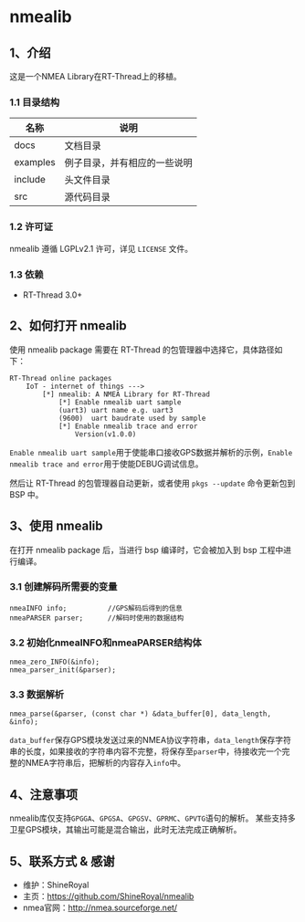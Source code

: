 # nmealib

## 1、介绍

这是一个NMEA Library在RT-Thread上的移植。

### 1.1 目录结构



| 名称 | 说明 |
| ---- | ---- |
| docs  | 文档目录 |
| examples | 例子目录，并有相应的一些说明 |
| include  | 头文件目录 |
| src  | 源代码目录 |


### 1.2 许可证



nmealib 遵循 LGPLv2.1 许可，详见 `LICENSE` 文件。

### 1.3 依赖

- RT-Thread 3.0+

## 2、如何打开 nmealib


使用 nmealib package 需要在 RT-Thread 的包管理器中选择它，具体路径如下：

```
RT-Thread online packages
    IoT - internet of things --->
        [*] nmealib: A NMEA Library for RT-Thread
            [*] Enable nmealib uart sample
            (uart3) uart name e.g. uart3
            (9600)  uart baudrate used by sample
            [*] Enable nmealib trace and error
                Version(v1.0.0)
```
`Enable nmealib uart sample`用于使能串口接收GPS数据并解析的示例，`Enable nmealib trace and error`用于使能DEBUG调试信息。

然后让 RT-Thread 的包管理器自动更新，或者使用 `pkgs --update` 命令更新包到 BSP 中。

## 3、使用 nmealib

在打开 nmealib package 后，当进行 bsp 编译时，它会被加入到 bsp 工程中进行编译。

### 3.1 创建解码所需要的变量
```
nmeaINFO info;          //GPS解码后得到的信息
nmeaPARSER parser;      //解码时使用的数据结构
```
### 3.2 初始化nmeaINFO和nmeaPARSER结构体
```
nmea_zero_INFO(&info);
nmea_parser_init(&parser);
```
### 3.3 数据解析
```
nmea_parse(&parser, (const char *) &data_buffer[0], data_length, &info);
```
`data_buffer`保存GPS模块发送过来的NMEA协议字符串，`data_length`保存字符串的长度，如果接收的字符串内容不完整，将保存至`parser`中，待接收完一个完整的NMEA字符串后，把解析的内容存入`info`中。

## 4、注意事项

nmealib库仅支持`GPGGA`、`GPGSA`、`GPGSV`、`GPRMC`、`GPVTG`语句的解析。
某些支持多卫星GPS模块，其输出可能是混合输出，此时无法完成正确解析。

## 5、联系方式 & 感谢

* 维护：ShineRoyal
* 主页：https://github.com/ShineRoyal/nmealib
* nmea官网：http://nmea.sourceforge.net/